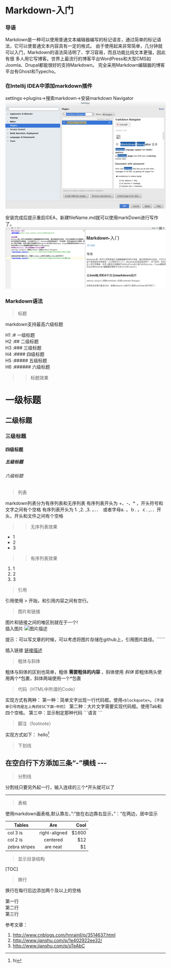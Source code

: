 

# Markdown-入门

### 导语

Markdown是一种可以使用普通文本编辑器编写的标记语言，通过简单的标记语法，它可以使普通文本内容具有一定的格式。
由于使用起来非常简单，几分钟就可以入门，Markdown的语法简洁明了、学习容易，而且功能比纯文本更强，因此有很
多人用它写博客。世界上最流行的博客平台WordPress和大型CMS如Joomla、Drupal都能很好的支持Markdown。
完全采用Markdown编辑器的博客平台有Ghost和Typecho。
### 在Intellij IDEA中添加markdown插件
settings->plugins->搜索markdown->安装markdown Navigator
![markdown_idea1](../images/idea/markdown_idea1.png)

安装完成后提示重启IDEA，新建fileName.md就可以使用markDown进行写作了。
![markdown_idea2](../images/idea/markdown_idea2.png)

### Markdown语法

>标题

markdown支持最高六级标题


H1 :# 一级标题<br/>
H2 :## 二级标题<br/>
H3 :### 三级标题<br/>
H4 :#### 四级标题<br/>
H5 :##### 五级标题<br/>
H6 :###### 六级标题<br/>
>>标题效果
# 一级标题
## 二级标题
### 三级标题
#### 四级标题
##### 五级标题
###### 六级标题

>列表

markdown列表分为有序列表和无序列表
有序列表开头为 +、-、* ，开头符号和文字之间有个空格
有序列表开头为 1. ,2. ,3. ，．．　或者字母a. ，ｂ. ，ｃ. ,．．开头，开头和文件之间有个空格
>>无序列表效果
* 1
* 2
* 3
>>有序列表效果

1. 1
2. 2
3. 3

>引用

引用使用 > 开始，和引用内容之间有空行。


>图片和链接

图片和链接之间的唯区别就在于一个!   
插入图片
![图片描述](图片路径，或图片链接地址)

提示：可以写文章的时候，可以考虑将图片存储在github上，引用图片路径。``````


插入链接
[链接描述](链接地址)


>粗体与斜体

粗体与斜体的区别也简单，粗体 **需要粗体的内容** ，斜体使用 *斜体*
即粗体两头使用两个*包裹，斜体两端使用一个\*包裹

>代码（HTML中所谓的Code）

实现方式有两种：
第一种：简单文字出现一行代码框。使用`<blockquote>`。（`不是单引号而是左上角的ESC下面~中的`）
第二种：大片文字需要实现代码框。使用Tab和四个空格。
第三中：显示制定那种代码 \```语言  \```

>脚注（footnote）

实现方式如下：
hello[^hello]

[^hello]: hi

>下划线

在空白行下方添加三条“-”横线 ---
---

>分割线

分割线只要另外起一行，输入连续的三个*开头就可以了
​    
***



>表格

使用markdown画表格,默认靠左，”:“放在右边靠右显示，”：“在两边，居中显示


| Tables        |      Are      |  Cool |
| ------------- | :-----------: | ----: |
| col 3 is      | right-aligned | $1600 |
| col 2 is      |   centered    |   $12 |
| zebra stripes |   are neat    |    $1 |


>显示目录结构

[TOC]

>换行

换行在每行后边添加两个及以上的空格

第一行  
第二行  
第三行  

参考文章：
1. http://www.cnblogs.com/hnrainll/p/3514637.html
2. http://www.jianshu.com/p/1e402922ee32/
3. http://www.jianshu.com/p/sTeAbC
